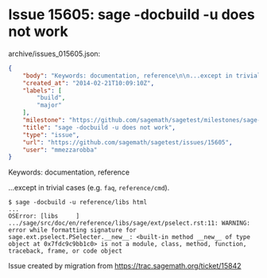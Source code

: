 # Issue 15605: sage -docbuild -u does not work

archive/issues_015605.json:
```json
{
    "body": "Keywords: documentation, reference\n\n...except in trivial cases (e.g. `faq`, `reference/cmd`).\n\n\n```\n$ sage -docbuild -u reference/libs html\n...\nOSError: [libs     ] .../sage/src/doc/en/reference/libs/sage/ext/pselect.rst:11: WARNING: error while formatting signature for sage.ext.pselect.PSelecter.__new__: <built-in method __new__ of type object at 0x7fdc9c9bb1c0> is not a module, class, method, function, traceback, frame, or code object\n```\n\n\nIssue created by migration from https://trac.sagemath.org/ticket/15842\n\n",
    "created_at": "2014-02-21T10:09:10Z",
    "labels": [
        "build",
        "major"
    ],
    "milestone": "https://github.com/sagemath/sagetest/milestones/sage-6.4",
    "title": "sage -docbuild -u does not work",
    "type": "issue",
    "url": "https://github.com/sagemath/sagetest/issues/15605",
    "user": "mmezzarobba"
}
```
Keywords: documentation, reference

...except in trivial cases (e.g. `faq`, `reference/cmd`).


```
$ sage -docbuild -u reference/libs html
...
OSError: [libs     ] .../sage/src/doc/en/reference/libs/sage/ext/pselect.rst:11: WARNING: error while formatting signature for sage.ext.pselect.PSelecter.__new__: <built-in method __new__ of type object at 0x7fdc9c9bb1c0> is not a module, class, method, function, traceback, frame, or code object
```


Issue created by migration from https://trac.sagemath.org/ticket/15842


